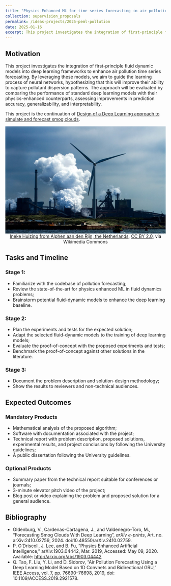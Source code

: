 ```yaml
---
title: "Physics-Enhanced ML for time series forecasting in air pollution"
collection: supervision_proposals
permalink: /ideas-projects/2025-peml-pollution
date: 2025-01-16
excerpt: This project investigates the integration of first-principle fluid dynamic models into deep learning frameworks to enhance air pollution time series forecasting. 
---
```


## Motivation

This project investigates the integration of first-principle fluid dynamic models into deep learning frameworks to enhance air pollution time series forecasting. By leveraging these models, we aim to guide the learning process of neural networks, hypothesizing that this will improve their ability to capture pollutant dispersion patterns. The approach will be evaluated by comparing the performance of standard deep learning models with their physics-enhanced counterparts, assessing improvements in prediction accuracy, generalizability, and interpretability.

This project is the continuation of [Design of a Deep Learning approach to simulate and forecast smog clouds](/ideas-projects/2022-air-medellin).

<div style="text-align: center;">
    <img src="/images/pollution.jpg"
        alt="Linea de transmicion."
        style="display: block; margin-left: auto; margin-right: auto;" />
    <figcaption><a href="https://commons.wikimedia.org/wiki/File:IJmuiden,_the_Netherlands_(9043390013).jpg">Ineke Huizing from Alphen aan den Rijn, the Netherlands</a>, <a href="https://creativecommons.org/licenses/by/2.0">CC BY 2.0</a>, via Wikimedia Commons</figcaption>
</div>

## Tasks and Timeline

### Stage 1:
* Familiarize with the codebase of pollution forecasting;
* Review the state-of-the-art for physics enhanced ML in fluid dynamics problems;
* Brainstorm potential fluid-dynamic models to enhance the deep learning baseline.

### Stage 2:
* Plan the experiments and tests for the expected solution;
* Adapt the selected fluid-dynamic models to the training of deep learning models;
* Evaluate the proof-of-concept with the proposed experiments and tests;
* Benchmark the proof-of-concept against other solutions in the literature.

### Stage 3: 
* Document the problem description and solution-design methodology;
* Show the results to reviewers and non-technical audiences.

## Expected Outcomes

### Mandatory Products
* Mathematical analysis of the proposed algorithm;
* Software with documentation associated with the project;
* Technical report with problem description, proposed solutions, experimental results, and project conclusions by following the University guidelines;
* A public dissertation following the University guidelines.

### Optional Products
* Summary paper from the technical report suitable for conferences or journals;
* 3-minute elevator pitch video of the project;
* Blog post or video explaining the problem and proposed solution for a general audience.

## Bibliography
* Oldenburg, V., Cardenas-Cartagena, J., and Valdenegro-Toro, M., “Forecasting Smog Clouds With Deep Learning”, <i>arXiv e-prints</i>, Art. no. arXiv:2410.02759, 2024. doi:10.48550/arXiv.2410.02759.
* P. O’Driscoll, J. Lee, and B. Fu, “Physics Enhanced Artificial Intelligence,” arXiv:1903.04442, Mar. 2019, Accessed: May 09, 2020. Available: http://arxiv.org/abs/1903.04442
* Q. Tao, F. Liu, Y. Li, and D. Sidorov, “Air Pollution Forecasting Using a Deep Learning Model Based on 1D Convnets and Bidirectional GRU,” IEEE Access, vol. 7, pp. 76690–76698, 2019, doi: 10.1109/ACCESS.2019.2921578.
